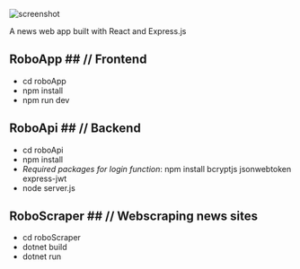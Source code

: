 ![screenshot](https://i.imgur.com/2orAXBS.png)

A news web app built with React and Express.js

## RoboApp ## // Frontend

* cd roboApp
* npm install
* npm run dev

## RoboApi ## // Backend

* cd roboApi
* npm install
* _Required packages for login function_: npm install bcryptjs jsonwebtoken express-jwt
* node server.js
## RoboScraper ## // Webscraping news sites

* cd roboScraper
* dotnet build
* dotnet run
